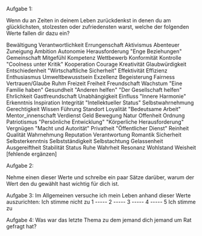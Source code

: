 Aufgabe 1:

Wenn du an Zeiten in deinem Leben zurückdenkst in denen du am 
glücklichsten, stolzesten oder zufriedensten warst, welche der 
folgenden Werte fallen dir dazu ein?

Bewältigung 
Verantwortlichkeit 
Errungenschaft 
Aktivismus 
Abenteuer 
Zuneigung 
Ambition 
Autonomie 
Herausforderung 
"Enge Beziehungen" 
Gemeinschaft 
Mitgefühl
Kompetenz 
Wettbewerb 
Konformität 
Kontrolle 
"Coolness unter Kritik" 
Kooperation 
Courage 
Kreativität 
Glaubwürdigkeit 
Entschiedenheit 
"Wirtschaftliche Sicherheit" 
Effektivität 
Effizienz 
Enthusiasmus 
Umweltbewusstsein 
Exzellenz 
Begeisterung 
Fairness 
Vertrauen/Glaube
Ruhm 
Freizeit 
Freiheit 
Freundschaft 
Wachstum 
"Eine Familie haben" 
Gesundheit 
"Anderen helfen" 
"Der Gesellschaft helfen" 
Ehrlichkeit 
Gastfreundschaft 
Unabhängigkeit 
Einfluss 
"Innere Harmonie" 
Erkenntnis 
Inspiration 
Integrität 
"Intellektueller Status" 
Selbstwahrnehmung 
Gerechtigkeit 
Wissen 
Führung 
Standort 
Loyalität 
"Bedeutsame Arbeit" 
Mentor_innenschaft 
Verdienst 
Geld 
Bewegung 
Natur 
Offenheit 
Ordnung 
Patriotismus 
"Persönliche Entwicklung" 
"Körperliche Herausforderung" 
Vergnügen 
"Macht und Autorität" 
Privatheit 
"Öffentlicher Dienst" 
Reinheit 
Qualität 
Wahrnehmung 
Reputation 
Verantwortung 
Romantik 
Sicherheit 
Selbsterkenntnis 
Selbstständigkeit 
Selbstachtung 
Gelassenheit 
Ausgereiftheit 
Stabilität 
Status 
Ruhe 
Wahrheit 
Resonanz 
Wohlstand 
Weisheit 
[fehlende ergänzen]




Aufgabe 2:

Nehme einen dieser Werte und schreibe ein paar Sätze darüber, 
warum der Wert den du gewählt hast wichtig für dich ist.













Aufgabe 3:
Im Allgemeinen versuche ich mein Leben anhand dieser Werte auszurichten: 
Ich stimme nicht zu 1 ----- 2 ----- 3 ----- 4 ----- 5 Ich stimme zu



Aufgabe 4:
Was war das letzte Thema zu dem jemand dich jemand um Rat gefragt hat?
